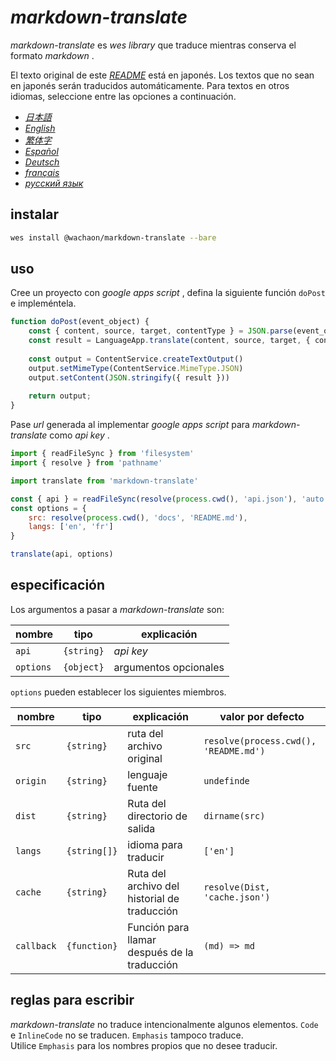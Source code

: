 # *markdown-translate*

*markdown-translate* es *wes library* que traduce mientras conserva el formato *markdown* .

El texto original de este [*README*](/README.md) está en japonés. Los textos que no sean en japonés serán traducidos automáticamente. Para textos en otros idiomas, seleccione entre las opciones a continuación.

*   [*日本語*](/README.md)
*   [*English*](/docs/README.en.md)
*   [*繁体字*](/docs/README.zh-TW.md)
*   [*Español*](/docs/README.es.md)
*   [*Deutsch*](/docs/README.de.md)
*   [*français*](/docs/README.fr.md)
*   [*русский язык*](/docs/README.ru.md)

## instalar

```sh
wes install @wachaon/markdown-translate --bare
```

## uso

Cree un proyecto con *google apps script* , defina la siguiente función `doPost` e impleméntela.

```javascript
function doPost(event_object) {
    const { content, source, target, contentType } = JSON.parse(event_object.postData.getDataAsString())
    const result = LanguageApp.translate(content, source, target, { contentType })
 
    const output = ContentService.createTextOutput()
    output.setMimeType(ContentService.MimeType.JSON)
    output.setContent(JSON.stringify({ result }))
 
    return output;
}
```

Pase *url* generada al implementar *google apps script* para *markdown-translate* como *api key* .

```javascript
import { readFileSync } from 'filesystem'
import { resolve } from 'pathname'

import translate from 'markdown-translate'

const { api } = readFileSync(resolve(process.cwd(), 'api.json'), 'auto')
const options = {
    src: resolve(process.cwd(), 'docs', 'README.md'),
    langs: ['en', 'fr']
}

translate(api, options)
```

## especificación

Los argumentos a pasar a *markdown-translate* son:

| nombre    | tipo       | explicación           |
| --------- | ---------- | --------------------- |
| `api`     | `{string}` | *api key*             |
| `options` | `{object}` | argumentos opcionales |

`options` pueden establecer los siguientes miembros.

| nombre     | tipo         | explicación                                  | valor por defecto                     |
| ---------- | ------------ | -------------------------------------------- | ------------------------------------- |
| `src`      | `{string}`   | ruta del archivo original                    | `resolve(process.cwd(), 'README.md')` |
| `origin`   | `{string}`   | lenguaje fuente                              | `undefinde`                           |
| `dist`     | `{string}`   | Ruta del directorio de salida                | `dirname(src)`                        |
| `langs`    | `{string[]}` | idioma para traducir                         | `['en']`                              |
| `cache`    | `{string}`   | Ruta del archivo del historial de traducción | `resolve(Dist, 'cache.json')`         |
| `callback` | `{function}` | Función para llamar después de la traducción | `(md) => md`                          |

## reglas para escribir

*markdown-translate* no traduce intencionalmente algunos elementos. `Code` e `InlineCode` no se traducen. `Emphasis` tampoco traduce.\
Utilice `Emphasis` para los nombres propios que no desee traducir.
